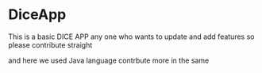# DiceApp


This is a basic DICE APP any one who wants to update and add features so please contribute straight

and here we used Java language contrbute more in the same 
